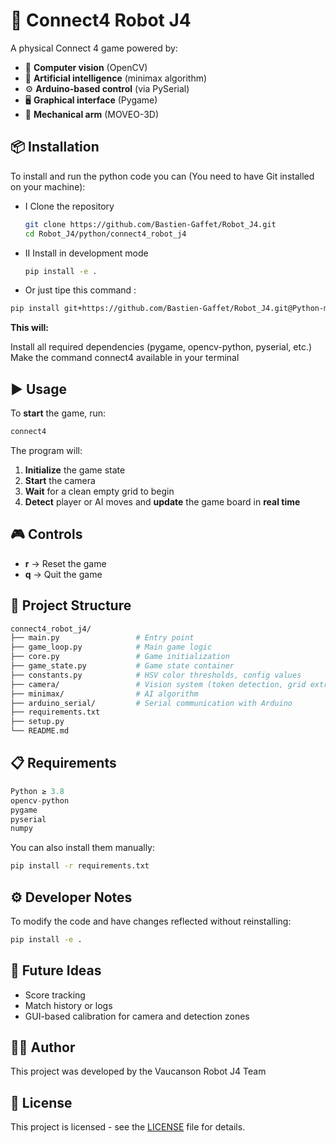 # 🤖 Connect4 Robot J4
A physical Connect 4 game powered by:

- 🎥 **Computer vision** (OpenCV)
- 🧠 **Artificial intelligence** (minimax algorithm)
- ⚙️ **Arduino-based control** (via PySerial)
- 🖥 **Graphical interface** (Pygame)
- 🦾 **Mechanical arm** (MOVEO-3D)


## 📦 Installation
To install and run the python code you can (You need to have Git installed on your machine):
- I Clone the repository
    ```bash
    git clone https://github.com/Bastien-Gaffet/Robot_J4.git
    cd Robot_J4/python/connect4_robot_j4
    ```
- II Install in development mode
    ```bash
    pip install -e . 
    ```
- Or just tipe this command : 
```bash
pip install git+https://github.com/Bastien-Gaffet/Robot_J4.git@Python-main-modification#subdirectory=connect4_robot_j4
```
**This will:**

Install all required dependencies (pygame, opencv-python, pyserial, etc.)
Make the command connect4 available in your terminal

## ▶️ Usage

To **start** the game, run:
```bash
connect4
```
The program will:

1. **Initialize** the game state
2. **Start** the camera
3. **Wait** for a clean empty grid to begin
4. **Detect** player or AI moves and **update** the game board in **real time**


## 🎮 Controls

- **r** → Reset the game
- **q** → Quit the game


## 🧱 Project Structure
```bash
connect4_robot_j4/
├── main.py                 # Entry point
├── game_loop.py            # Main game logic
├── core.py                 # Game initialization
├── game_state.py           # Game state container
├── constants.py            # HSV color thresholds, config values
├── camera/                 # Vision system (token detection, grid extraction)
├── minimax/                # AI algorithm
├── arduino_serial/         # Serial communication with Arduino
├── requirements.txt
├── setup.py
└── README.md
```

## 📋 Requirements

```python
Python ≥ 3.8
opencv-python
pygame
pyserial
numpy
```

You can also install them manually:
```bash
pip install -r requirements.txt
```

## ⚙️ Developer Notes
To modify the code and have changes reflected without reinstalling:
```bash
pip install -e .
```

## 🚀 Future Ideas

- Score tracking
- Match history or logs
- GUI-based calibration for camera and detection zones

## 👨‍🔬 Author

This project was developed by the Vaucanson Robot J4 Team

## 📄 License

This project is licensed - see the [LICENSE](https://github.com/Bastien-Gaffet/Robot_J4/blob/main/LICENSE) file for details.